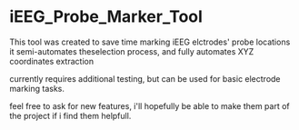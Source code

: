 # iEEG_Probe_Marker_Tool

This tool was created to save time marking iEEG elctrodes' probe locations
it semi-automates theselection process, and fully automates XYZ coordinates extraction

currently requires additional testing, but can be used for basic electrode marking tasks.

feel free to ask for new features, i'll hopefully be able to make them part of the project if i find them helpfull.
